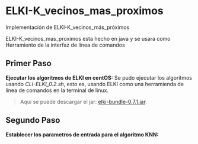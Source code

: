 # ELKI-K_vecinos_mas_proximos
Implementación de ELKI-K_vecinos_más_próximos

ELKI-K_vecinos_mas_proximos esta hecho en java y se usara como Herramiento de la interfaz de linea de comandos 

## Primer Paso

**Ejecutar los algoritmos de ELKI en centOS:** Se pudo ejecutar los algoritmos usando *CLI-ELKI_0.2.sh*, esto es, usando ELKI como una herramienda de linea de comandos en la terminal de linux.

> Aquí se puede descargar el jar: [elki-bundle-0.7.1.jar](https://elki-project.github.io/releases/release0.7.1/elki-bundle-0.7.1.jar).


## Segundo Paso

**Establecer los parametros de entrada para el algoritmo KNN:**



